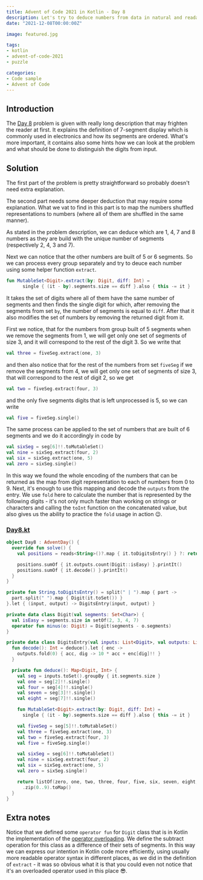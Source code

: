 ```yaml
---
title: Advent of Code 2021 in Kotlin - Day 8
description: Let's try to deduce numbers from data in natural and readable way using proper representation of today Advent of Code problem.
date: "2021-12-08T00:00:00Z"

image: featured.jpg

tags:
- kotlin
- advent-of-code-2021
- puzzle

categories:
- Code sample
- Advent of Code
---
```


## Introduction

The [Day 8](https://adventofcode.com/2021/day/8) problem is given with really long description that may frighten the reader at first.
It explains the definition of 7-segment display which is commonly used in electronics and how its segments are ordered.
What's more important, it contains also some hints how we can look at the problem and what should be done to
distinguish the digits from input.

## Solution

The first part of the problem is pretty straightforward so probably doesn't need extra explanation.

The second part needs some deeper deduction that may require some explanation. What we vat to find in
this part is to map the numbers shuffled representations to numbers (where all of them are shuffled in the
same manner).

As stated in the problem description, we can deduce which are 1, 4, 7 and 8 numbers as they are build with
the unique number of segments (respectively 2, 4, 3 and 7).

Next we can notice that the other numbers are built of 5 or 6 segments. So we can process every group
separately and try to deuce each number using some helper function `extract`.

```kotlin
fun MutableSet<Digit>.extract(by: Digit, diff: Int) =
      single { (it - by).segments.size == diff }.also { this -= it }
```

It takes the set of digits where all of them have the same number of segments and then finds the single digit for which, after removing
the segments from set `by`, the number of segments is equal to `diff`. After that it also modifies the set of
numbers by removing the returned digit from it.

First we notice, that for the numbers from group built of 5 segments when we remove the segments from 1, we will get
only one set of segments of size 3, and it will correspond to the rest of the digit 3. So we write that
```kotlin
val three = fiveSeg.extract(one, 3)
```
and then also notice that for the rest of the numbers from set `fiveSeg` if we remove the segments from 4, we will get only
one set of segments of size 3, that will correspond to the rest of digit 2, so we get
```kotlin
val two = fiveSeg.extract(four, 3)
```
and the only five segments digits that is left unprocessed is 5, so we can write
```kotlin
val five = fiveSeg.single()
```

The same process can be applied to the set of numbers that are built of 6 segments and we do it accordingly in code by
```kotlin
val sixSeg = seg[6]!!.toMutableSet()
val nine = sixSeg.extract(four, 2)
val six = sixSeg.extract(one, 5)
val zero = sixSeg.single()
```

In this way we found the whole encoding of the numbers that can be returned as the map from digit representation to
each of numbers from 0 to 9. Next, it's enough to use this mapping and decode the `outputs` from the entry.
We use `fold` here to calculate the number that is represented by the following digits - it's not only much faster than
working on strings or characters and calling the `toInt` function on the concatenated value, but also gives us
the ability to practice the `fold` usage in action 😉.

### [Day8.kt](https://github.com/avan1235/advent-of-code-2021/blob/master/src/main/kotlin/Day8.kt)
```kotlin
object Day8 : AdventDay() {
  override fun solve() {
    val positions = reads<String>()?.map { it.toDigitsEntry() } ?: return

    positions.sumOf { it.outputs.count(Digit::isEasy) }.printIt()
    positions.sumOf { it.decode() }.printIt()
  }
}

private fun String.toDigitsEntry() = split(" | ").map { part ->
  part.split(" ").map { Digit(it.toSet()) }
}.let { (input, output) -> DigitsEntry(input, output) }

private data class Digit(val segments: Set<Char>) {
  val isEasy = segments.size in setOf(2, 3, 4, 7)
  operator fun minus(o: Digit) = Digit(segments - o.segments)
}

private data class DigitsEntry(val inputs: List<Digit>, val outputs: List<Digit>) {
  fun decode(): Int = deduce().let { enc ->
    outputs.fold(0) { acc, dig -> 10 * acc + enc[dig]!! }
  }

  private fun deduce(): Map<Digit, Int> {
    val seg = inputs.toSet().groupBy { it.segments.size }
    val one = seg[2]!!.single()
    val four = seg[4]!!.single()
    val seven = seg[3]!!.single()
    val eight = seg[7]!!.single()

    fun MutableSet<Digit>.extract(by: Digit, diff: Int) =
      single { (it - by).segments.size == diff }.also { this -= it }

    val fiveSeg = seg[5]!!.toMutableSet()
    val three = fiveSeg.extract(one, 3)
    val two = fiveSeg.extract(four, 3)
    val five = fiveSeg.single()

    val sixSeg = seg[6]!!.toMutableSet()
    val nine = sixSeg.extract(four, 2)
    val six = sixSeg.extract(one, 5)
    val zero = sixSeg.single()

    return listOf(zero, one, two, three, four, five, six, seven, eight, nine)
      .zip(0..9).toMap()
  }
}
```

## Extra notes

Notice that we defined some `operator fun` for `Digit` class that is in Kotlin the implementation of
the [operator overloading](https://kotlinlang.org/docs/operator-overloading.html). We define the
subtract operation for this class as a difference of their sets of segments. In this way we can
express our intention in Kotlin code more efficiently, using usually more readable operator syntax
in different places, as we did in the definition of `extract` - it was so obvious what it is that
you could even not notice that it's an overloaded operator used in this place 😎.

